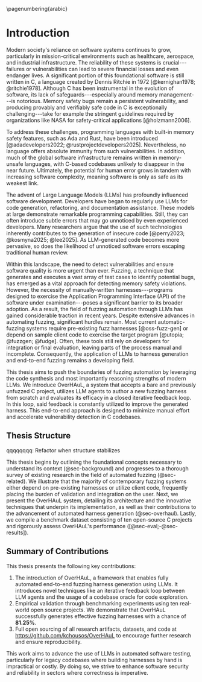 \pagenumbering{arabic}

# Introduction

Modern society's reliance on software systems continues to grow, particularly in mission-critical environments such as healthcare, aerospace, and industrial infrastructure. The reliability of these systems is crucial---failures or vulnerabilities can lead to severe financial losses and even endanger lives. A significant portion of this foundational software is still written in C, a language created by Dennis Ritchie in 1972 [@kernighan1978; @ritchie1978]. Although C has been instrumental in the evolution of software, its lack of safeguards---especially around memory management---is notorious. Memory safety bugs remain a persistent vulnerability, and producing provably and verifiably safe code in C is exceptionally challenging---take for example the stringent guidelines required by organizations like NASA for safety-critical applications [@holzmann2006].

To address these challenges, programming languages with built-in memory safety features, such as Ada and Rust, have been introduced [@adadevelopers2022; @rustprojectdevelopers2025]. Nevertheless, no language offers absolute immunity from such vulnerabilities. In addition, much of the global software infrastructure remains written in memory-unsafe languages, with C-based codebases unlikely to disappear in the near future. Ultimately, the potential for human error grows in tandem with increasing software complexity, meaning software is only as safe as its weakest link.

The advent of Large Language Models (LLMs) has profoundly influenced software development. Developers have began to regularly use LLMs for code generation, refactoring, and documentation assistance. These models at large demonstrate remarkable programming capabilities. Still, they can often introduce subtle errors that may go unnoticed by even experienced developers. Many researchers argue that the use of such technologies inherently contributes to the generation of insecure code [@perry2023; @kosmyna2025; @lee2025]. As LLM-generated code becomes more pervasive, so does the likelihood of unnoticed software errors escaping traditional human review.

Within this landscape, the need to detect vulnerabilities and ensure software quality is more urgent than ever. Fuzzing, a technique that generates and executes a vast array of test cases to identify potential bugs, has emerged as a vital approach for detecting memory safety violations. However, the necessity of manually-written harnesses---programs designed to exercise the Application Programming Interface (API) of the software under examination---poses a significant barrier to its broader adoption. As a result, the field of fuzzing automation through LLMs has gained considerable traction in recent years. Despite extensive advances in automating fuzzing, significant hurdles remain. Most current automatic-fuzzing systems require pre-existing fuzz harnesses [@oss-fuzz-gen] or depend on sample client code to exercise the target program [@utopia; @fuzzgen; @fudge]. Often, these tools still rely on developers for integration or final evaluation, leaving parts of the process manual and incomplete. Consequently, the application of LLMs to harness generation and end-to-end fuzzing remains a developing field.

This thesis aims to push the boundaries of fuzzing automation by leveraging the code synthesis and most importantly reasoning strengths of modern LLMs. We introduce OverHAuL, a system that accepts a bare and previously unfuzzed C project, utilizes LLM agents to author a new fuzzing harness from scratch and evaluates its efficacy in a closed iterative feedback loop. In this loop, said feedback is constantly utilized to improve the generated harness. This end-to-end approach is designed to minimize manual effort and accelerate vulnerability detection in C codebases.

## Thesis Structure

qqqqqqqq: Refactor when structure stabilizes

This thesis begins by outlining the foundational concepts necessary to understand its context (@sec-background) and progresses to a thorough survey of existing research in the field of automated fuzzing (@sec-related). We illustrate that the majority of contemporary fuzzing systems either depend on pre-existing harnesses or utilize client code, frequently placing the burden of validation and integration on the user. Next, we present the OverHAuL system, detailing its architecture and the innovative techniques that underpin its implementation, as well as their contributions to the advancement of automated harness generation (@sec-overhaul). Lastly, we compile a benchmark dataset consisting of ten open-source C projects and rigorously assess OverHAuL's performance ([@sec-eval;-@sec-results]).

## Summary of Contributions

This thesis presents the following key contributions:

1. The introduction of OverHAuL, a framework that enables fully automated end-to-end fuzzing harness generation using LLMs. It introduces novel techniques like an iterative feedback loop between LLM agents and the usage of a codebase oracle for code exploration.
2. Empirical validation through benchmarking experiments using ten real-world open source projects. We demonstrate that OverHAuL successfully generates effective fuzzing harnesses with a chance of **81.25%**.
3. Full open sourcing of all research artifacts, datasets, and code at <https://github.com/kchousos/OverHAuL> to encourage further research and ensure reproducibility.

This work aims to advance the use of LLMs in automated software testing, particularly for legacy codebases where building harnesses by hand is impractical or costly. By doing so, we strive to enhance software security and reliability in sectors where correctness is imperative.
